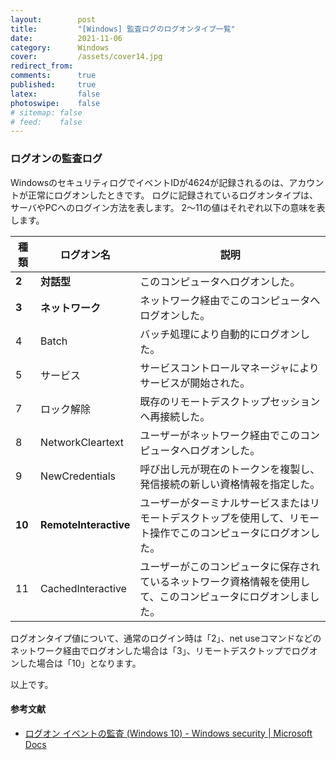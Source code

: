 ```yaml
---
layout:        post
title:         "[Windows] 監査ログのログオンタイプ一覧"
date:          2021-11-06
category:      Windows
cover:         /assets/cover14.jpg
redirect_from:
comments:      true
published:     true
latex:         false
photoswipe:    false
# sitemap: false
# feed:    false
---
```


### ログオンの監査ログ
WindowsのセキュリティログでイベントIDが4624が記録されるのは、アカウントが正常にログオンしたときです。
ログに記録されているログオンタイプは、サーバやPCへのログイン方法を表します。
2～11の値はそれぞれ以下の意味を表します。

| 種類 | ログオン名 | 説明
|----|--------|-------
|  **2** | **対話型** | このコンピュータへログオンした。
|  **3** | **ネットワーク** | ネットワーク経由でこのコンピュータへログオンした。
|  4 | Batch | バッチ処理により自動的にログオンした。
|  5 | サービス | サービスコントロールマネージャによりサービスが開始された。
|  7 | ロック解除 | 既存のリモートデスクトップセッションへ再接続した。
|  8 | NetworkCleartext | ユーザーがネットワーク経由でこのコンピュータへログオンした。
|  9 | NewCredentials | 呼び出し元が現在のトークンを複製し、発信接続の新しい資格情報を指定した。
| **10** | **RemoteInteractive** | ユーザーがターミナルサービスまたはリモートデスクトップを使用して、リモート操作でこのコンピュータにログオンした。
| 11 | CachedInteractive | ユーザーがこのコンピュータに保存されているネットワーク資格情報を使用して、このコンピュータにログオンしました。

ログオンタイプ値について、通常のログイン時は「2」、net useコマンドなどのネットワーク経由でログオンした場合は「3」、リモートデスクトップでログオンした場合は「10」となります。

以上です。

#### 参考文献
- [ログオン イベントの監査 (Windows 10) - Windows security \| Microsoft Docs](https://docs.microsoft.com/ja-jp/windows/security/threat-protection/auditing/basic-audit-logon-events)
